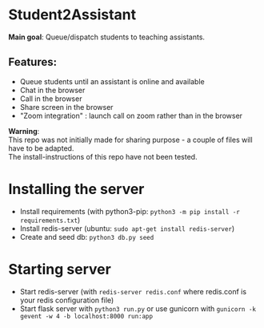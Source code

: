 # Student2Assistant

**Main goal**: Queue/dispatch students to teaching assistants.

## Features:
- Queue students until an assistant is online and available
- Chat in the browser
- Call in the browser
- Share screen in the browser
- "Zoom integration" : launch call on zoom rather than in the browser

**Warning**:  
This repo was not initially made for sharing purpose - a couple of files will have to be adapted.  
The install-instructions of this repo have not been tested.

# Installing the server
- Install requirements (with python3-pip: `python3 -m pip install -r requirements.txt`)
- Install redis-server (ubuntu: `sudo apt-get install redis-server`)
- Create and seed db: `python3 db.py seed`

# Starting server
- Start redis-server (with `redis-server redis.conf` where redis.conf is your redis configuration file)
- Start flask server with `python3 run.py` or use gunicorn with `gunicorn -k gevent -w 4 -b localhost:8000 run:app`
